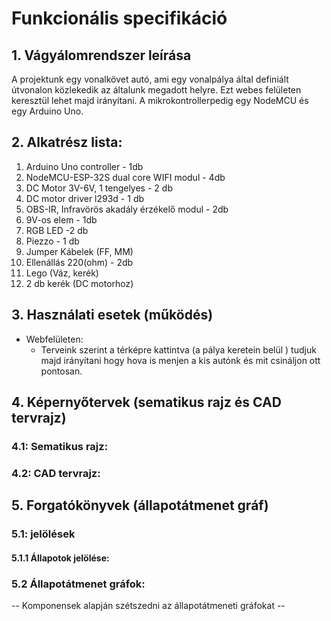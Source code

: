 # Funkcionális specifikáció

## 1. Vágyálomrendszer leírása

A projektunk egy vonalkövet autó, ami egy vonalpálya  által definiált útvonalon közlekedik az általunk megadott helyre.
Ezt webes felületen keresztül lehet majd irányítani. 
A mikrokontrollerpedig egy NodeMCU és egy Arduino Uno.  

## 2. Alkatrész lista: 
1. Arduino Uno controller - 1db
2. NodeMCU-ESP-32S dual core WIFI modul - 4db
3. DC Motor 3V-6V, 1 tengelyes - 2 db
4. DC motor driver l293d - 1 db
5. OBS-IR, Infravörös akadály érzékelő modul - 2db
6. 9V-os elem - 1db
7. RGB LED -2 db
8. Piezzo - 1 db
9. Jumper Kábelek (FF, MM)
10. Ellenállás 220(ohm) - 2db
11. Lego (Váz, kerék)
12. 2 db kerék (DC motorhoz)

## 3. Használati esetek (működés)

* Webfelületen:
  * Terveink szerint a térképre kattintva (a pálya keretein belül ) tudjuk majd irányítani hogy hova is menjen a kis autónk és mit csináljon ott pontosan.
  
  
## 4. Képernyőtervek (sematikus rajz és CAD tervrajz)


### 4.1: Sematikus rajz:

 
### 4.2: CAD tervrajz:


## 5. Forgatókönyvek (állapotátmenet gráf)

### 5.1: jelölések

#### 5.1.1 Állapotok jelölése:
    
 ### 5.2 Állapotátmenet gráfok:
 
 -- Komponensek alapján szétszedni az állapotátmeneti gráfokat -- 